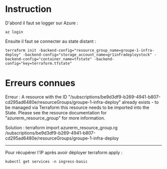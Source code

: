 # Instruction

D'abord il faut se logger sur Azure :

```
az login
```

Ensuite il faut se connecter au state distant :

```
terraform init -backend-config="resource_group_name=groupe-1-infra-deploy" -backend-config="storage_account_name=gr1infradeploystock" -backend-config="container_name=tfstate" -backend-config="key=terraform.tfstate"
```

# Erreurs connues

Erreur :
A resource with the ID "/subscriptions/be9d3df9-b269-4941-b807-cd295ad6480e/resourceGroups/groupe-1-infra-deploy" already exists - to be managed via Terraform this resource needs to be imported into the State. Please see the resource documentation for "azurerm_resource_group" for more information.

Solution :
terraform import azurerm_resource_group.rg /subscriptions/be9d3df9-b269-4941-b807-cd295ad6480e/resourceGroups/groupe-1-infra-deploy

---

Pour récupérer l'IP après avoir déployer terraform apply :

```
kubectl get services -n ingress-basic
```
